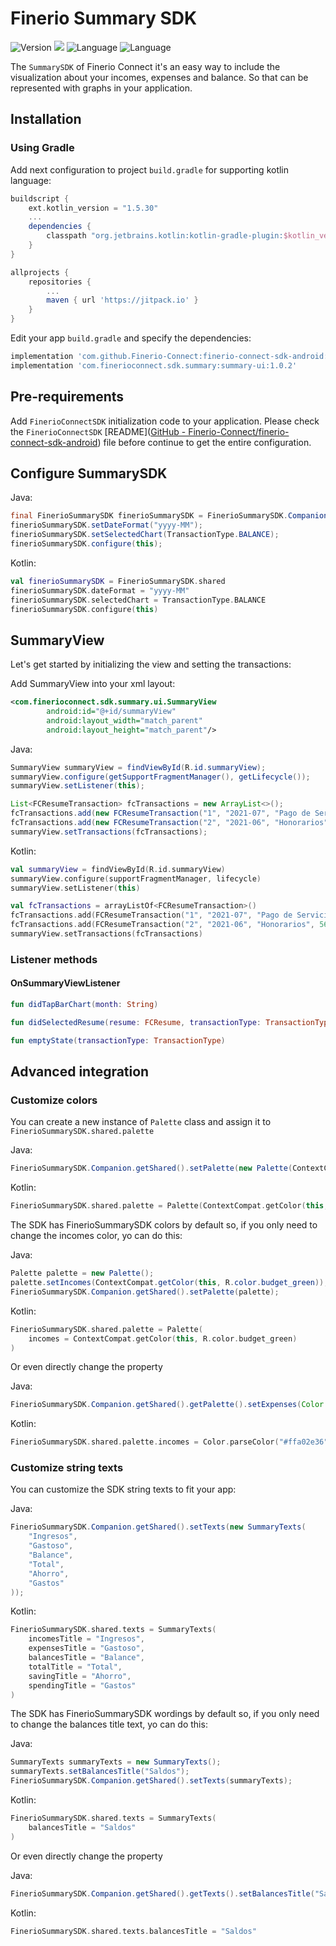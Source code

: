 # Finerio Summary SDK

![Version](https://img.shields.io/badge/version-1.0.0-blue.svg)
![](https://img.shields.io/badge/minSDK-16+-blue.svg)
![Language](https://img.shields.io/badge/Language-Java-orange.svg)
![Language](https://img.shields.io/badge/Language-Kotlin-purple.svg)

The `SummarySDK` of Finerio Connect it's an easy way to include the visualization about your incomes, expenses and balance. So that can be represented with graphs in your application.

## Installation

### Using Gradle

Add next configuration to project `build.gradle` for supporting kotlin language:

```gradle
buildscript {
    ext.kotlin_version = "1.5.30"
    ...
    dependencies {
        classpath "org.jetbrains.kotlin:kotlin-gradle-plugin:$kotlin_version"
    }
}

allprojects {
    repositories {
        ...
        maven { url 'https://jitpack.io' }
    }
}
```

Edit your app `build.gradle` and specify the dependencies:

```gradle
implementation 'com.github.Finerio-Connect:finerio-connect-sdk-android:1.0.3'
implementation 'com.finerioconnect.sdk.summary:summary-ui:1.0.2'
```

## Pre-requirements

Add `FinerioConnectSDK` initialization code to your application. Please check the `FinerioConnectSDK` [README]([GitHub - Finerio-Connect/finerio-connect-sdk-android](https://github.com/Finerio-Connect/finerio-connect-sdk-android#readme)) file before continue to get the entire configuration.

## Configure SummarySDK

Java:

```java
final FinerioSummarySDK finerioSummarySDK = FinerioSummarySDK.Companion.getShared();
finerioSummarySDK.setDateFormat("yyyy-MM");
finerioSummarySDK.setSelectedChart(TransactionType.BALANCE);
finerioSummarySDK.configure(this);
```

Kotlin:

```kotlin
val finerioSummarySDK = FinerioSummarySDK.shared
finerioSummarySDK.dateFormat = "yyyy-MM"
finerioSummarySDK.selectedChart = TransactionType.BALANCE
finerioSummarySDK.configure(this)
```

## SummaryView

Let's get started by initializing the view and setting the transactions:

Add SummaryView into your xml layout:

```xml
<com.finerioconnect.sdk.summary.ui.SummaryView
        android:id="@+id/summaryView"
        android:layout_width="match_parent"
        android:layout_height="match_parent"/>
```

Java:

```java
SummaryView summaryView = findViewById(R.id.summaryView);
summaryView.configure(getSupportFragmentManager(), getLifecycle());
summaryView.setListener(this);

List<FCResumeTransaction> fcTransactions = new ArrayList<>();
fcTransactions.add(new FCResumeTransaction("1", "2021-07", "Pago de Servicio de Internet", 766.00, new FCCategory("3", "Educación y Trabajo", "#B33771", "", null, null, null, null)));
fcTransactions.add(new FCResumeTransaction("2", "2021-06", "Honorarios", 5600.00, new FCCategory("6", "Ingresos", "#099FE2", "", null, null, null, null)));
summaryView.setTransactions(fcTransactions);
```

Kotlin:

```kotlin
val summaryView = findViewById(R.id.summaryView)
summaryView.configure(supportFragmentManager, lifecycle)
summaryView.setListener(this)

val fcTransactions = arrayListOf<FCResumeTransaction>()
fcTransactions.add(FCResumeTransaction("1", "2021-07", "Pago de Servicio de Internet", 766.00, FCCategory("3", "Educación y Trabajo", "#B33771", "", null, null, null, null)))
fcTransactions.add(FCResumeTransaction("2", "2021-06", "Honorarios", 5600.00, FCCategory("6", "Ingresos", "#099FE2", "", null, null, null, null)))
summaryView.setTransactions(fcTransactions)
```

### Listener methods

#### OnSummaryViewListener

```kotlin
fun didTapBarChart(month: String)

fun didSelectedResume(resume: FCResume, transactionType: TransactionType)

fun emptyState(transactionType: TransactionType)
```

## Advanced integration

### Customize colors

You can create a new instance of `Palette` class and assign it to `FinerioSummarySDK.shared.palette`

Java:

```java
FinerioSummarySDK.Companion.getShared().setPalette(new Palette(ContextCompat.getColor(this, R.color.budget_green), Color.parseColor("#ffa02e36")));
```

Kotlin:

```kotlin
FinerioSummarySDK.shared.palette = Palette(ContextCompat.getColor(this, R.color.budget_green), Color.parseColor("#ffa02e36"))
```

The SDK has FinerioSummarySDK colors by default so, if you only need to change the incomes color, yo can do this:

Java:

```java
Palette palette = new Palette();
palette.setIncomes(ContextCompat.getColor(this, R.color.budget_green));
FinerioSummarySDK.Companion.getShared().setPalette(palette);
```

Kotlin:

```kotlin
FinerioSummarySDK.shared.palette = Palette(
    incomes = ContextCompat.getColor(this, R.color.budget_green)
)
```

Or even directly change the property

Java:

```java
FinerioSummarySDK.Companion.getShared().getPalette().setExpenses(Color.parseColor("#ffa02e36"));
```

Kotlin:

```kotlin
FinerioSummarySDK.shared.palette.incomes = Color.parseColor("#ffa02e36")
```

### Customize string texts

You can customize the SDK string texts to fit your app:

Java:

```java
FinerioSummarySDK.Companion.getShared().setTexts(new SummaryTexts(
    "Ingresos",
    "Gastoso",
    "Balance",
    "Total",
    "Ahorro",
    "Gastos"
));
```

Kotlin:

```kotlin
FinerioSummarySDK.shared.texts = SummaryTexts(
    incomesTitle = "Ingresos",
    expensesTitle = "Gastoso",
    balancesTitle = "Balance",
    totalTitle = "Total",
    savingTitle = "Ahorro",
    spendingTitle = "Gastos"
)
```

The SDK has FinerioSummarySDK wordings by default so, if you only need to change the balances title text, yo can do this:

Java:

```java
SummaryTexts summaryTexts = new SummaryTexts();
summaryTexts.setBalancesTitle("Saldos");
FinerioSummarySDK.Companion.getShared().setTexts(summaryTexts);
```

Kotlin:

```kotlin
FinerioSummarySDK.shared.texts = SummaryTexts(
    balancesTitle = "Saldos"
)
```

Or even directly change the property

Java:

```java
FinerioSummarySDK.Companion.getShared().getTexts().setBalancesTitle("Saldos");
```

Kotlin:

```kotlin
FinerioSummarySDK.shared.texts.balancesTitle = "Saldos"
```
